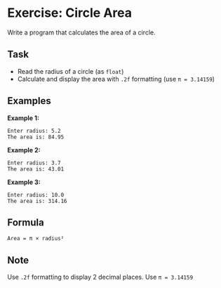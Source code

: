 # Exercise: Circle Area

Write a program that calculates the area of a circle.

## Task
- Read the radius of a circle (as `float`)
- Calculate and display the area with `.2f` formatting (use `π = 3.14159`)

## Examples
**Example 1:**
```
Enter radius: 5.2
The area is: 84.95
```

**Example 2:**
```
Enter radius: 3.7
The area is: 43.01
```

**Example 3:**
```
Enter radius: 10.0
The area is: 314.16
```

## Formula
`Area = π × radius²`

## Note
Use `.2f` formatting to display 2 decimal places. Use `π = 3.14159`
